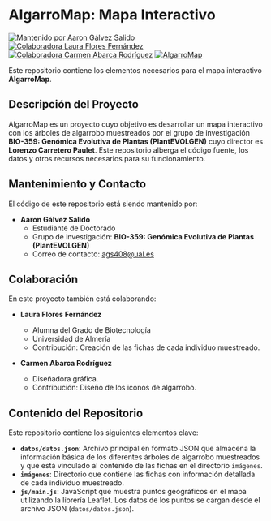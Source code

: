 # AlgarroMap: Mapa Interactivo

[![Mantenido por Aaron Gálvez Salido](https://img.shields.io/badge/Mantenido%20por-Aaron%20G%C3%A1lvez%20Salido-blue)](mailto:ags408@ual.es) [![Colaboradora Laura Flores Fernández](https://img.shields.io/badge/Colaboradora-Laura%20Flores%20Fern%C3%A1ndez-brightgreen)]() [![Colaboradora Carmen Abarca Rodríguez](https://img.shields.io/badge/Colaboradora-Carmen%20Abarca%20Rodríguez-brightgreen)](https://www.instagram.com/jali.jpg/) [![AlgarroMap](https://img.shields.io/badge/Web-AlgarroMap-orange)](https://aarongs1999.github.io/AlgarroMap/)


Este repositorio contiene los elementos necesarios para el mapa interactivo **AlgarroMap**.

## Descripción del Proyecto

AlgarroMap es un proyecto cuyo objetivo es desarrollar un mapa interactivo con los árboles de algarrobo muestreados por el grupo de investigación **BIO-359: Genómica Evolutiva de Plantas (PlantEVOLGEN)** cuyo director es **Lorenzo Carretero Paulet**. Este repositorio alberga el código fuente, los datos y otros recursos necesarios para su funcionamiento.

## Mantenimiento y Contacto

El código de este repositorio está siendo mantenido por:

* **Aaron Gálvez Salido**
    * Estudiante de Doctorado
    * Grupo de investigación: **BIO-359: Genómica Evolutiva de Plantas (PlantEVOLGEN)**
    * Correo de contacto: [ags408@ual.es](mailto:ags408@ual.es)

## Colaboración

En este proyecto también está colaborando:

* **Laura Flores Fernández**
    * Alumna del Grado de Biotecnología
    * Universidad de Almería
    * Contribución: Creación de las fichas de cada individuo muestreado.

* **Carmen Abarca Rodríguez**
    * Diseñadora gráfica.
    * Contribución: Diseño de los iconos de algarrobo.

## Contenido del Repositorio

Este repositorio contiene los siguientes elementos clave:

* **`datos/datos.json`**: Archivo principal en formato JSON que almacena la información básica de los diferentes árboles de algarrobo muestreados y que está vinculado al contenido de las fichas en el directorio `imágenes`.
* **`imágenes`**: Directorio que contiene las fichas con información detallada de cada individuo muestreado.
* **`js/main.js`**: JavaScript que muestra puntos geográficos en el mapa utilizando la librería Leaflet. Los datos de los puntos se cargan desde el archivo JSON (`datos/datos.json`).
